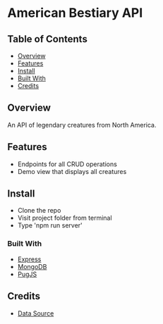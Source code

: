 # American Bestiary API

## Table of Contents

- [Overview](#overview)
- [Features](#features)
- [Install](#install)
- [Built With](#built-with)
- [Credits](#credits)

## Overview
An API of legendary creatures from North America.

## Features
- Endpoints for all CRUD operations
- Demo view that displays all creatures

## Install
- Clone the repo
- Visit project folder from terminal
- Type 'npm run server'

### Built With
- [Express](https://expressjs.com)
- [MongoDB](https://www.mongodb.com)
- [PugJS](https://pugjs.org)

## Credits
- [Data Source](https://www.behance.net/gallery/81851893/The-American-Bestiary?locale=en_US)
